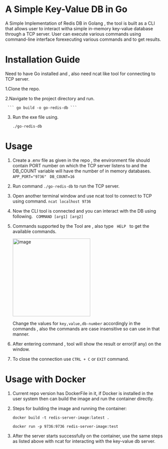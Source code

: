 # A Simple Key-Value DB in Go 
A Simple Implementation of Redis DB in Golang , the tool is built as a CLI that allows user to interact witha simple in-memory key-value database through a TCP server. User can execute various commands using command-line interface forexecuting various commands and to get results.

# Installation Guide
Need to have Go installed and , also need ncat like tool for connecting to TCP server.  

1.Clone the repo.  

2.Navigate to the project directory and run.  


     ``` go build -o go-redis-db ```

3. Run the exe file using.

   
    ``` ./go-redis-db  ```

 # Usage

 1. Create a .env file as given in the repo , the environment file should contain PORT number on which the TCP server listens to and the DB_COUNT variable will have the
    number of in memory databases.
    ``` APP_PORT="9736"  ```
    ``` DB_COUNT=16   ```

 2. Run command  ``` ./go-redis-db ``` to run the TCP server.
 3. Open another terminal window and use ncat tool to connect to TCP using command.
    ``` ncat localhost 9736 ```
 4. Now the CLI tool is connected and you can interact with the DB using following.
    ```  COMMAND [arg1] [arg2] ```
 5. Commands supported by the Tool are , also type ```  HELP  ```  to get the available commands.

    
    <img width="247" alt="image" src="https://github.com/dg222599/go-redis-db/assets/56475367/35d711d0-a738-43dc-8f1b-9227666a8d81">

    Change the values for ``` key,value,db-number ``` accordingly in the commands , also the commands are case insensitive so can use in that manner.


  6. After entering command , tool will show the result or error(if any) on the window.
  7. To close the connection use   ``` CTRL + C ```   or  ``` EXIT ```  command.
     

# Usage with Docker

1. Current repo version has DockerFile in it, if Docker is installed in the user system then can build the image and run the container directly.

2. Steps for building the image and running the container:

    ```
    docker build -t redis-server-image:latest .
    ```

    ```
    docker run -p 9736:9736 redis-server-image:test
    ```

3. After the server starts successfully on the container, use the same steps as listed above with ncat for interacting with the key-value db server.

